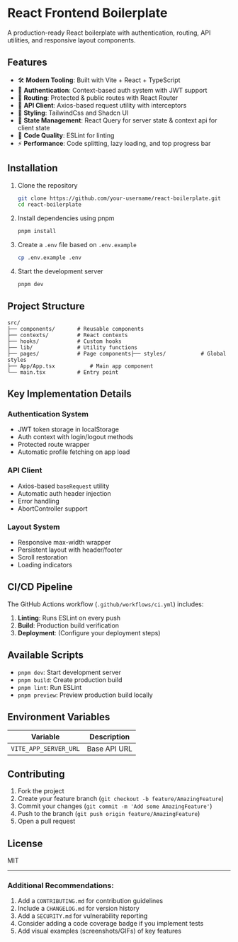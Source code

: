 # React Frontend Boilerplate

A production-ready React boilerplate with authentication, routing, API utilities, and responsive layout components.

## Features

- 🛠️ **Modern Tooling**: Built with Vite + React + TypeScript
- 🔐 **Authentication**: Context-based auth system with JWT support
- 🚦 **Routing**: Protected & public routes with React Router
- 📡 **API Client**: Axios-based request utility with interceptors
- 🎨 **Styling**: TailwindCss and Shadcn UI
- 🔄 **State Management**: React Query for server state & context api for client state
- 🧹 **Code Quality**: ESLint for linting
- ⚡ **Performance**: Code splitting, lazy loading, and top progress bar

## Installation

1. Clone the repository
   ```bash
   git clone https://github.com/your-username/react-boilerplate.git
   cd react-boilerplate
   ```

2. Install dependencies using pnpm
   ```bash
   pnpm install
   ```

3. Create a `.env` file based on `.env.example`
   ```bash
   cp .env.example .env
   ```

4. Start the development server
   ```bash
   pnpm dev
   ```

## Project Structure

```
src/
├── components/       # Reusable components
├── contexts/         # React contexts
├── hooks/            # Custom hooks
├── lib/              # Utility functions
├── pages/            # Page components├── styles/           # Global styles
├── App/App.tsx           # Main app component
└── main.tsx          # Entry point
```

## Key Implementation Details

### Authentication System
- JWT token storage in localStorage
- Auth context with login/logout methods
- Protected route wrapper
- Automatic profile fetching on app load

### API Client
- Axios-based `baseRequest` utility
- Automatic auth header injection
- Error handling
- AbortController support

### Layout System
- Responsive max-width wrapper
- Persistent layout with header/footer
- Scroll restoration
- Loading indicators

## CI/CD Pipeline

The GitHub Actions workflow (`.github/workflows/ci.yml`) includes:

1. **Linting**: Runs ESLint on every push
2. **Build**: Production build verification
3. **Deployment**: (Configure your deployment steps)

## Available Scripts

- `pnpm dev`: Start development server
- `pnpm build`: Create production build
- `pnpm lint`: Run ESLint
- `pnpm preview`: Preview production build locally

## Environment Variables

| Variable | Description |
|----------|-------------|
| `VITE_APP_SERVER_URL` | Base API URL |

## Contributing

1. Fork the project
2. Create your feature branch (`git checkout -b feature/AmazingFeature`)
3. Commit your changes (`git commit -m 'Add some AmazingFeature'`)
4. Push to the branch (`git push origin feature/AmazingFeature`)
5. Open a pull request

## License

MIT

---

### Additional Recommendations:

1. Add a `CONTRIBUTING.md` for contribution guidelines
2. Include a `CHANGELOG.md` for version history
3. Add a `SECURITY.md` for vulnerability reporting
4. Consider adding a code coverage badge if you implement tests
5. Add visual examples (screenshots/GIFs) of key features